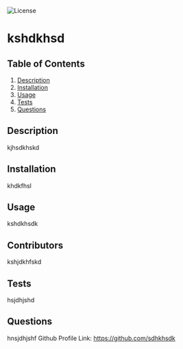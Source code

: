 
  
 ![License](https://img.shields.io/badge/License-kjshdjhsjd-blue.svg)

  # kshdkhsd

  ## Table of Contents 
  1. [Description](#description)
  2. [Installation](#installation)
  3. [Usage](#usage)
  4. [Tests](#tests)
  5. [Questions](#questions)

  ## Description 

  kjhsdkhskd

  ## Installation 

  khdkfhsl

  ## Usage

  kshdkhsdk

  ## Contributors 
  kshjdkhfskd

  ## Tests

  hsjdhjshd

  ## Questions 

  hnsjdhjshf
  Github Profile Link: https://github.com/sdhkhsdk
  